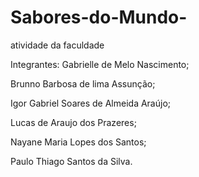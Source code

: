 # Sabores-do-Mundo-
atividade da faculdade 

Integrantes:
Gabrielle de Melo Nascimento;

Brunno Barbosa de lima Assunção;

Igor Gabriel Soares de Almeida Araújo;

Lucas de Araujo dos Prazeres;

Nayane Maria Lopes dos Santos;

Paulo Thiago Santos da Silva.
